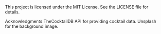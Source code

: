 This project is licensed under the MIT License. See the LICENSE file for details.

Acknowledgments
TheCocktailDB API for providing cocktail data.
Unsplash for the background image.
